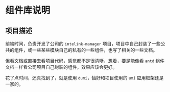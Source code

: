 # 组件库说明

## 项目描述

前端时间，负责开发了公司的 `intelink-manager` 项目，项目中自己封装了一些公共的组件，或一些某些模块自己的私有的一些组件，也写了相关的一些文档。

但看文档或直接去看项目代码，感觉都不是很清晰，想着，要是能像看 `antd` 组件文档一样看公司项目自己封装的组件，效果应该会更好。

花了点时间，还真找到了，就是使用 `dumi`，恰好和项目使用的 `umi` 应用框架还是一家的。
